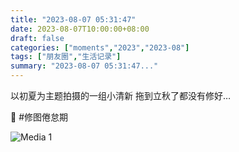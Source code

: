 ```yaml
---
title: "2023-08-07 05:31:47"
date: 2023-08-07T10:00:00+08:00
draft: false
categories: ["moments","2023","2023-08"]
tags: ["朋友圈","生活记录"]
summary: "2023-08-07 05:31:47..."
---
```


以初夏为主题拍摄的一组小清新
拖到立秋了都没有修好…

🫠 #修图倦怠期
​

![Media 1](/Moments/photos/2023-08-07/202308070531470.jpg)

